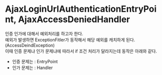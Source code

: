 AjaxLoginUrlAuthenticationEntryPoint, AjaxAccessDeniedHandler
==============================================================
인증 인가에 대해서 예외처리를 하고자 한다.     
예외가 발생하면 ExceptionFitler가 동작해서 해당 예외를 캐치하게 된다.(AccessDeindException)       
이때 인증 문제냐 인가 문제냐에 따라서 if 조건 처리가 달라지는데 동작은 아래와 같다.   

* 인증 문제는 : EntryPoint  
* 인가 문제는 : Handler 



 
